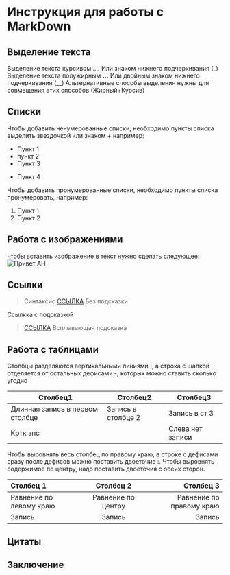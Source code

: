 # Инструкция для работы с MarkDown

## Выделение текста

Выделение текста курсивом *....* Или знаком нижнего подчеркивания (_)
Выделение текста полужирным **...** Или двойным знаком нижнего подчеркивания (__)
Альтернативные способы выделения нужны для совмещения этих способов (Жирный+Курсив)

## Списки

Чтобы добавить ненумерованные списки, необходимо пункты списка выделить звездочкой или знаком + например:
* Пункт 1
* пункт 2
* Пункт 3
+ Пункт 4

Чтобы добавить пронумерованные списки, необходимо пункты списка пронумеровать, например:
1. Пункт 1
2. Пункт 2

## Работа с изображениями

чтобы вставить изображение в текст нужно сделать следующее:  ![Привет АН](foto24.jpg)   


## Ссылки

>Синтаксис [ССЫЛКА](https://yandex.ru/search/?text=https%3A%2F%2Fyandex.ru%2F&clid=2411726&lr=967) Без подсказки

Ссылкка с подсказкой
>[ССЫЛКА](https://yandex.ru/search/?text=https%3A%2F%2Fyandex.ru%2F&clid=2411726&lr=967 "Всплывающая подсказка") Всплывающая подсказка

## Работа с таблицами
Столбцы разделяются вертикальными линиями |, а строка с шапкой отделяется от остальных дефисами -, которых можно ставить сколько угодно

|Столбец1|Столбец2|Столбец3|
|---|--|------|
|Длинная запись в первом столбце|Запись в столбце 2|Запись в ст 3|
|Кртк зпс|  |Cлева нет записи|

Чтобы выровнять весь столбец по правому краю, в строке с дефисами сразу после дефисов можно поставить двоеточие :. Чтобы выровнять содержимое по центру, надо поставить двоеточия с обеих сторон.

|Столбец 1|Столбец 2|Столбец 3|
|:-|:-:|-:|
|Равнение по левому краю|Равнение по центру|Равнение по правому краю|
|Запись|Запись|Запись|


## Цитаты

## Заключение

